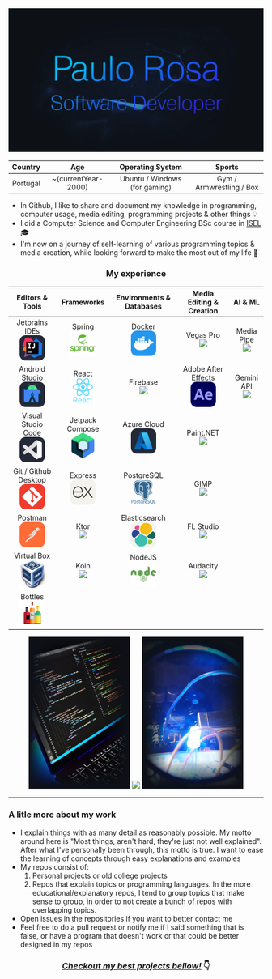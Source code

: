 <div align="center">
  <img style="max-height: 350px; object-fit: contain" src="./imgs/banner_dark_mode_only.webp"  />
</div>

<div align="center">

|  Country |       Age       | Operating System | Sports |
|:--------:|:---------------:|:---------:|:---------:|
| Portugal | ~(currentYear-2000) | Ubuntu / Windows (for gaming) | Gym / Armwrestling / Box |

</div>

- In Github, I like to share and document my knowledge in programming, computer usage, media editing, programming projects & other things 💡
- I did a Computer Science and Computer Engineering BSc course in [ISEL](https://www.isel.pt/en/curso/10514/plano-de-estudos) 🎓
- I'm now on a journey of self-learning of various programming topics & media creation, while looking forward to make the most out of my life 🙏

<h3 align="center" >My experience </h3>

<div align="center">

|                                                                       Editors & Tools                                                                       |                                                                       Frameworks                                                                        |                                                                  Environments & Databases                                                                   |                                                 Media Editing & Creation                                                 |                                                                  AI & ML                                                                   |
|:-----------------------------------------------------------------------------------------------------------------------------------------------------------:|:-------------------------------------------------------------------------------------------------------------------------------------------------------:|:-----------------------------------------------------------------------------------------------------------------------------------------------------------:|:------------------------------------------------------------------------------------------------------------------------:|:------------------------------------------------------------------------------------------------------------------------------------------:|
|                      Jetbrains IDEs </br> <img width="50" src='https://github.com/tandpfun/skill-icons/raw/main/icons/Idea-Dark.svg'>                       |   Spring </br> <img width="50" src='https://raw.githubusercontent.com/devicons/devicon/refs/heads/master/icons/spring/spring-original-wordmark.svg'>    |                            Docker </br> <img width="50" src='https://github.com/tandpfun/skill-icons/raw/main/icons/Docker.svg'>                            |     Vegas Pro </br> <img width="50" src='https://upload.wikimedia.org/wikipedia/commons/8/81/Vegas_Pro_21_logo.svg'>     |                   Media Pipe </br> <img width="50" src='https://ai.google.dev/edge/mediapipe/images/mediapipe_icon.svg'>                   |
|                  Android Studio </br> <img width="50" src='https://github.com/tandpfun/skill-icons/raw/main/icons/AndroidStudio-Dark.svg'>                  |     React </br> <img width="50" src='https://raw.githubusercontent.com/devicons/devicon/refs/heads/master/icons/react/react-original-wordmark.svg'>     |                     Firebase </br> <img width="50" src='https://firebase.google.com/static/images/brand-guidelines/logo-logomark.png'>                      | Adobe After Effects </br> <img width="50" src='https://github.com/tandpfun/skill-icons/raw/main/icons/AfterEffects.svg'> | Gemini API <br> <img width="50" src='https://uxwing.com/wp-content/themes/uxwing/download/brands-and-social-media/google-gemini-icon.png'> |
|                   Visual Studio Code </br> <img width="50" src='https://github.com/tandpfun/skill-icons/raw/main/icons/VSCode-Dark.svg'>                    | Jetpack Compose </br> <img width="50" src='https://raw.githubusercontent.com/devicons/devicon/master/icons/jetpackcompose/jetpackcompose-original.svg'> |                       Azure Cloud </br> <img width="50" src='https://github.com/tandpfun/skill-icons/raw/main/icons/Azure-Dark.svg'>                        |            Paint.NET </br> <img width="50" src='https://avatars.githubusercontent.com/u/11067286?s=200&v=4'>             |                                                                                                                                            |
|                      Git / Github Desktop </br> <img width="50" src='https://github.com/tandpfun/skill-icons/raw/main/icons/Git.svg'>                       |                     Express </br> <img width="50" src='https://github.com/tandpfun/skill-icons/raw/main/icons/ExpressJS-Light.svg'>                     | PostgreSQL </br> <img width="50" src='https://raw.githubusercontent.com/devicons/devicon/refs/heads/master/icons/postgresql/postgresql-plain-wordmark.svg'> |                  GIMP </br> <img width="50" src='https://www.gimp.org/images/frontpage/wilber-big.png'>                  |                                                                                                                                            |
|                     Postman </br> <img width="50" src='https://raw.githubusercontent.com/tandpfun/skill-icons/main/icons/Postman.svg'>                      |                  Ktor </br> <img width="50" src='https://resources.jetbrains.com/storage/products/company/brand/logos/Ktor_icon.png'>                   |            Elasticsearch </br> <img width="50" src='https://raw.githubusercontent.com/tandpfun/skill-icons/main/icons/Elasticsearch-Light.svg'>             |     FL Studio </br> <img width="50" src='https://upload.wikimedia.org/wikipedia/en/6/69/FL_Studio_11_just_logo.png'>     |                                                                                                                                            |
|                                          Virtual Box </br> <img width="50" src='./imgs/vbox_og_icon_centered.png'>                                          |                                     Koin </br> <img width="50" src='https://insert-koin.io/img/koin_new_logo.png'>                                      |                  NodeJS </br> <img width="50" src='https://github.com/devicons/devicon/raw/master/icons/nodejs/nodejs-plain-wordmark.svg'>                  |           Audacity </br> <img width="50" src='https://avatars.githubusercontent.com/u/11648186?s=200&v=4'>           |                                                                                                                                            |
| Bottles </br> <img width="50" src='https://raw.githubusercontent.com/bottlesdevs/Bottles/main/data/icons/hicolor/scalable/apps/com.usebottles.bottles.svg'> |                                                                                                                                                         |                                                                                                                                                             |                                                                                                                          |                                                                                                                                            |

</div>

<div align="center">
    <img src="./imgs/pc1.jpg"  height=300px />
    <img src="https://github-readme-stats.vercel.app/api/top-langs/?username=p4ulor&layout=compact&langs_count=20&theme=github_dark&hide_border=true&title_color=E8F7FF"/>
    <img src="./imgs/pc2.jpg"  height=300px />
</div>



________
### A litle more about my work
- I explain things with as many detail as reasonably possible. My motto around here is "Most things, aren't hard, they're just not well explained". After what I've personally been through, this motto is true. I want to ease the learning of concepts through easy explanations and examples
- My repos consist of:
	1. Personal projects or old college projects
	2. Repos that explain topics or programming languages. In the more educational/explanatory repos, I tend to group topics that make sense to group, in order to not create a bunch of repos with overlapping topics.
- Open issues in the repositories if you want to better contact me
- Feel free to do a pull request or notify me if I said something that is false, or have a program that doesn't work or that could be better designed in my repos

<h3 align="center"><i><ins>Checkout my best projects bellow!</i></ins> 👇</h3>
